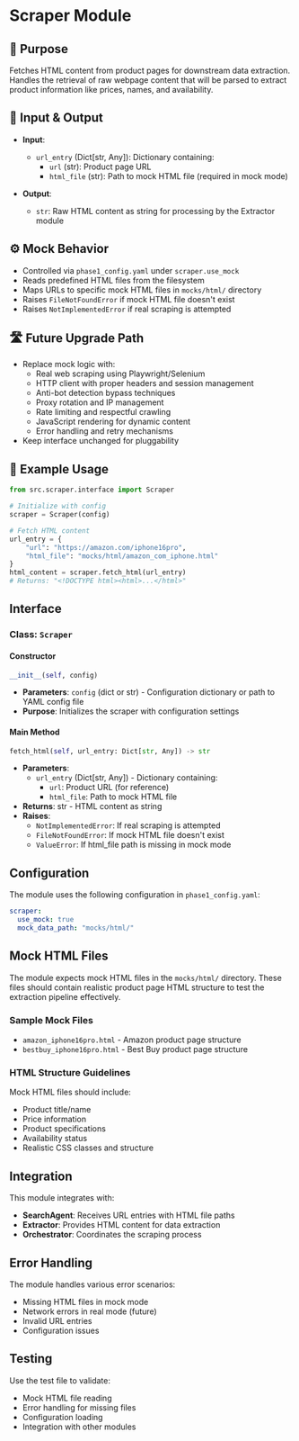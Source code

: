 # Scraper Module

## 🧩 Purpose
Fetches HTML content from product pages for downstream data extraction. Handles the retrieval of raw webpage content that will be parsed to extract product information like prices, names, and availability.

## 🔁 Input & Output

- **Input**: 
  - `url_entry` (Dict[str, Any]): Dictionary containing:
    - `url` (str): Product page URL
    - `html_file` (str): Path to mock HTML file (required in mock mode)

- **Output**: 
  - `str`: Raw HTML content as string for processing by the Extractor module

## ⚙️ Mock Behavior

- Controlled via `phase1_config.yaml` under `scraper.use_mock`
- Reads predefined HTML files from the filesystem
- Maps URLs to specific mock HTML files in `mocks/html/` directory
- Raises `FileNotFoundError` if mock HTML file doesn't exist
- Raises `NotImplementedError` if real scraping is attempted

## 🛣️ Future Upgrade Path

- Replace mock logic with:
  - Real web scraping using Playwright/Selenium
  - HTTP client with proper headers and session management
  - Anti-bot detection bypass techniques
  - Proxy rotation and IP management
  - Rate limiting and respectful crawling
  - JavaScript rendering for dynamic content
  - Error handling and retry mechanisms
- Keep interface unchanged for pluggability

## 🧪 Example Usage
```python
from src.scraper.interface import Scraper

# Initialize with config
scraper = Scraper(config)

# Fetch HTML content
url_entry = {
    "url": "https://amazon.com/iphone16pro",
    "html_file": "mocks/html/amazon_com_iphone.html"
}
html_content = scraper.fetch_html(url_entry)
# Returns: "<!DOCTYPE html><html>...</html>"
```

## Interface

### Class: `Scraper`

#### Constructor
```python
__init__(self, config)
```
- **Parameters**: `config` (dict or str) - Configuration dictionary or path to YAML config file
- **Purpose**: Initializes the scraper with configuration settings

#### Main Method
```python
fetch_html(self, url_entry: Dict[str, Any]) -> str
```
- **Parameters**: 
  - `url_entry` (Dict[str, Any]) - Dictionary containing:
    - `url`: Product URL (for reference)
    - `html_file`: Path to mock HTML file
- **Returns**: str - HTML content as string
- **Raises**: 
  - `NotImplementedError`: If real scraping is attempted
  - `FileNotFoundError`: If mock HTML file doesn't exist
  - `ValueError`: If html_file path is missing in mock mode

## Configuration

The module uses the following configuration in `phase1_config.yaml`:

```yaml
scraper:
  use_mock: true
  mock_data_path: "mocks/html/"
```

## Mock HTML Files

The module expects mock HTML files in the `mocks/html/` directory. These files should contain realistic product page HTML structure to test the extraction pipeline effectively.

### Sample Mock Files
- `amazon_iphone16pro.html` - Amazon product page structure
- `bestbuy_iphone16pro.html` - Best Buy product page structure

### HTML Structure Guidelines
Mock HTML files should include:
- Product title/name
- Price information
- Product specifications
- Availability status
- Realistic CSS classes and structure

## Integration

This module integrates with:
- **SearchAgent**: Receives URL entries with HTML file paths
- **Extractor**: Provides HTML content for data extraction
- **Orchestrator**: Coordinates the scraping process

## Error Handling

The module handles various error scenarios:
- Missing HTML files in mock mode
- Network errors in real mode (future)
- Invalid URL entries
- Configuration issues

## Testing

Use the test file to validate:
- Mock HTML file reading
- Error handling for missing files
- Configuration loading
- Integration with other modules 